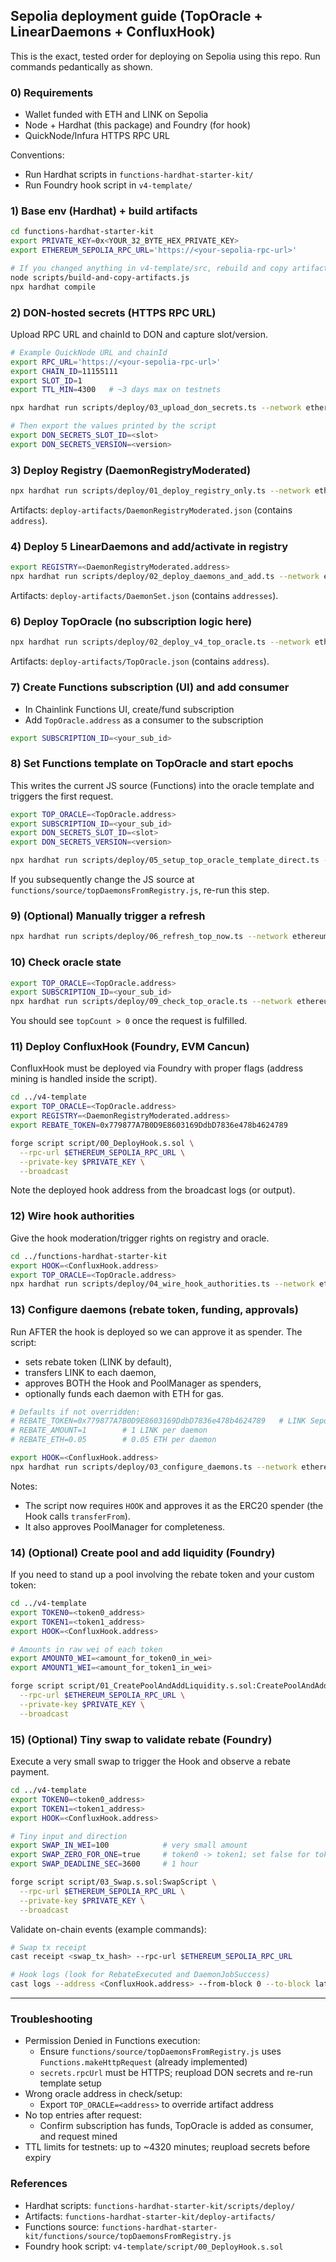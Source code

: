 ## Sepolia deployment guide (TopOracle + LinearDaemons + ConfluxHook)

This is the exact, tested order for deploying on Sepolia using this repo. Run commands pedantically as shown.

### 0) Requirements
- Wallet funded with ETH and LINK on Sepolia
- Node + Hardhat (this package) and Foundry (for hook)
- QuickNode/Infura HTTPS RPC URL

Conventions:
- Run Hardhat scripts in `functions-hardhat-starter-kit/`
- Run Foundry hook script in `v4-template/`

### 1) Base env (Hardhat) + build artifacts
```bash
cd functions-hardhat-starter-kit
export PRIVATE_KEY=0x<YOUR_32_BYTE_HEX_PRIVATE_KEY>
export ETHEREUM_SEPOLIA_RPC_URL='https://<your-sepolia-rpc-url>'

# If you changed anything in v4-template/src, rebuild and copy artifacts first
node scripts/build-and-copy-artifacts.js
npx hardhat compile
```

### 2) DON-hosted secrets (HTTPS RPC URL)
Upload RPC URL and chainId to DON and capture slot/version.
```bash
# Example QuickNode URL and chainId
export RPC_URL='https://<your-sepolia-rpc-url>'
export CHAIN_ID=11155111
export SLOT_ID=1
export TTL_MIN=4300   # ~3 days max on testnets

npx hardhat run scripts/deploy/03_upload_don_secrets.ts --network ethereumSepolia

# Then export the values printed by the script
export DON_SECRETS_SLOT_ID=<slot>
export DON_SECRETS_VERSION=<version>
```

### 3) Deploy Registry (DaemonRegistryModerated)
```bash
npx hardhat run scripts/deploy/01_deploy_registry_only.ts --network ethereumSepolia
```
Artifacts: `deploy-artifacts/DaemonRegistryModerated.json` (contains `address`).

### 4) Deploy 5 LinearDaemons and add/activate in registry
```bash
export REGISTRY=<DaemonRegistryModerated.address>
npx hardhat run scripts/deploy/02_deploy_daemons_and_add.ts --network ethereumSepolia
```
Artifacts: `deploy-artifacts/DaemonSet.json` (contains `addresses`).

<!-- Moved below Hook deployment so we can approve the Hook as spender -->

### 6) Deploy TopOracle (no subscription logic here)
```bash
npx hardhat run scripts/deploy/02_deploy_v4_top_oracle.ts --network ethereumSepolia
```
Artifacts: `deploy-artifacts/TopOracle.json` (contains `address`).

### 7) Create Functions subscription (UI) and add consumer
- In Chainlink Functions UI, create/fund subscription
- Add `TopOracle.address` as a consumer to the subscription
```bash
export SUBSCRIPTION_ID=<your_sub_id>
```

### 8) Set Functions template on TopOracle and start epochs
This writes the current JS source (Functions) into the oracle template and triggers the first request.
```bash
export TOP_ORACLE=<TopOracle.address>
export SUBSCRIPTION_ID=<your_sub_id>
export DON_SECRETS_SLOT_ID=<slot>
export DON_SECRETS_VERSION=<version>

npx hardhat run scripts/deploy/05_setup_top_oracle_template_direct.ts --network ethereumSepolia
```
If you subsequently change the JS source at `functions/source/topDaemonsFromRegistry.js`, re-run this step.

### 9) (Optional) Manually trigger a refresh
```bash
npx hardhat run scripts/deploy/06_refresh_top_now.ts --network ethereumSepolia
```

### 10) Check oracle state
```bash
export TOP_ORACLE=<TopOracle.address>
export SUBSCRIPTION_ID=<your_sub_id>
npx hardhat run scripts/deploy/09_check_top_oracle.ts --network ethereumSepolia
```
You should see `topCount > 0` once the request is fulfilled.

### 11) Deploy ConfluxHook (Foundry, EVM Cancun)
ConfluxHook must be deployed via Foundry with proper flags (address mining is handled inside the script).
```bash
cd ../v4-template
export TOP_ORACLE=<TopOracle.address>
export REGISTRY=<DaemonRegistryModerated.address>
export REBATE_TOKEN=0x779877A7B0D9E8603169DdbD7836e478b4624789

forge script script/00_DeployHook.s.sol \
  --rpc-url $ETHEREUM_SEPOLIA_RPC_URL \
  --private-key $PRIVATE_KEY \
  --broadcast
```
Note the deployed hook address from the broadcast logs (or output).

### 12) Wire hook authorities
Give the hook moderation/trigger rights on registry and oracle.
```bash
cd ../functions-hardhat-starter-kit
export HOOK=<ConfluxHook.address>
export TOP_ORACLE=<TopOracle.address>
npx hardhat run scripts/deploy/04_wire_hook_authorities.ts --network ethereumSepolia
```

### 13) Configure daemons (rebate token, funding, approvals)
Run AFTER the hook is deployed so we can approve it as spender. The script:
- sets rebate token (LINK by default),
- transfers LINK to each daemon,
- approves BOTH the Hook and PoolManager as spenders,
- optionally funds each daemon with ETH for gas.

```bash
# Defaults if not overridden:
# REBATE_TOKEN=0x779877A7B0D9E8603169DdbD7836e478b4624789   # LINK Sepolia
# REBATE_AMOUNT=1        # 1 LINK per daemon
# REBATE_ETH=0.05        # 0.05 ETH per daemon

export HOOK=<ConfluxHook.address>
npx hardhat run scripts/deploy/03_configure_daemons.ts --network ethereumSepolia
```
Notes:
- The script now requires `HOOK` and approves it as the ERC20 spender (the Hook calls `transferFrom`).
- It also approves PoolManager for completeness.

### 14) (Optional) Create pool and add liquidity (Foundry)
If you need to stand up a pool involving the rebate token and your custom token:
```bash
cd ../v4-template
export TOKEN0=<token0_address>
export TOKEN1=<token1_address>
export HOOK=<ConfluxHook.address>

# Amounts in raw wei of each token
export AMOUNT0_WEI=<amount_for_token0_in_wei>
export AMOUNT1_WEI=<amount_for_token1_in_wei>

forge script script/01_CreatePoolAndAddLiquidity.s.sol:CreatePoolAndAddLiquidityScript \
  --rpc-url $ETHEREUM_SEPOLIA_RPC_URL \
  --private-key $PRIVATE_KEY \
  --broadcast
```

### 15) (Optional) Tiny swap to validate rebate (Foundry)
Execute a very small swap to trigger the Hook and observe a rebate payment.
```bash
cd ../v4-template
export TOKEN0=<token0_address>
export TOKEN1=<token1_address>
export HOOK=<ConfluxHook.address>

# Tiny input and direction
export SWAP_IN_WEI=100            # very small amount
export SWAP_ZERO_FOR_ONE=true     # token0 -> token1; set false for token1 -> token0
export SWAP_DEADLINE_SEC=3600     # 1 hour

forge script script/03_Swap.s.sol:SwapScript \
  --rpc-url $ETHEREUM_SEPOLIA_RPC_URL \
  --private-key $PRIVATE_KEY \
  --broadcast
```

Validate on-chain events (example commands):
```bash
# Swap tx receipt
cast receipt <swap_tx_hash> --rpc-url $ETHEREUM_SEPOLIA_RPC_URL

# Hook logs (look for RebateExecuted and DaemonJobSuccess)
cast logs --address <ConfluxHook.address> --from-block 0 --to-block latest --rpc-url $ETHEREUM_SEPOLIA_RPC_URL
```

---

### Troubleshooting
- Permission Denied in Functions execution:
  - Ensure `functions/source/topDaemonsFromRegistry.js` uses `Functions.makeHttpRequest` (already implemented)
  - `secrets.rpcUrl` must be HTTPS; reupload DON secrets and re-run template setup
- Wrong oracle address in check/setup:
  - Export `TOP_ORACLE=<address>` to override artifact address
- No top entries after request:
  - Confirm subscription has funds, TopOracle is added as consumer, and request mined
- TTL limits for testnets: up to ~4320 minutes; reupload secrets before expiry

### References
- Hardhat scripts: `functions-hardhat-starter-kit/scripts/deploy/`
- Artifacts: `functions-hardhat-starter-kit/deploy-artifacts/`
- Functions source: `functions-hardhat-starter-kit/functions/source/topDaemonsFromRegistry.js`
- Foundry hook script: `v4-template/script/00_DeployHook.s.sol`


